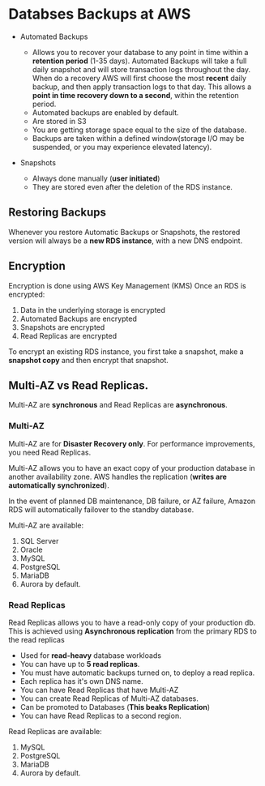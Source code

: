 # Databses Backups at AWS

- Automated Backups

  - Allows you to recover your database to any point in time within a **retention period** (1-35 days).
    Automated Backups will take a full daily snapshot and will store transaction logs throughout the day. When do a recovery AWS will first choose the most **recent** daily backup, and then apply transaction logs to that day. This allows a **point in time recovery down to a second**, within the retention period.
  - Automated backups are enabled by default.
  - Are stored in S3
  - You are getting storage space equal to the size of the database.
  - Backups are taken within a defined window(storage I/O may be suspended, or you may experience elevated latency).

- Snapshots
  - Always done manually (**user initiated**)
  - They are stored even after the deletion of the RDS instance.

## Restoring Backups

Whenever you restore Automatic Backups or Snapshots, the restored version will always be a **new RDS instance**, with a new DNS endpoint.

## Encryption

Encryption is done using AWS Key Management (KMS)
Once an RDS is encrypted:

1.  Data in the underlying storage is encrypted
2.  Automated Backups are encrypted
3.  Snapshots are encrypted
4.  Read Replicas are encrypted

To encrypt an existing RDS instance, you first take a snapshot, make a **snapshot copy** and then encrypt that snapshot.

## Multi-AZ vs Read Replicas.

Multi-AZ are **synchronous** and Read Replicas are **asynchronous**.

### Multi-AZ

Multi-AZ are for **Disaster Recovery only**.
For performance improvements, you need Read Replicas.

Multi-AZ allows you to have an exact copy of your production database in another availability zone. AWS handles the replication (**writes are automatically synchronized**).

In the event of planned DB maintenance, DB failure, or AZ failure, Amazon RDS will automatically failover to the standby database.

Multi-AZ are available:

1.  SQL Server
2.  Oracle
3.  MySQL
4.  PostgreSQL
5.  MariaDB
6.  Aurora by default.

### Read Replicas

Read Replicas allows you to have a read-only copy of your production db. This is achieved using **Asynchronous replication** from the primary RDS to the read replicas

- Used for **read-heavy** database workloads
- You can have up to **5 read replicas**.
- You must have automatic backups turned on, to deploy a read replica.
- Each replica has it's own DNS name.
- You can have Read Replicas that have Multi-AZ
- You can create Read Replicas of Multi-AZ databases.
- Can be promoted to Databases (**This beaks Replication**)
- You can have Read Replicas to a second region.

Read Replicas are available:

1.  MySQL
2.  PostgreSQL
3.  MariaDB
4.  Aurora by default.
